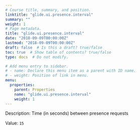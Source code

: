 ```yaml
---
# Course title, summary, and position.
linktitle: "glide.ui.presence.interval"
summary: ""
weight: 1
# Page metadata.
title: "glide.ui.presence.interval"
date: "2018-09-09T00:00:00Z"
lastmod: "2018-09-09T00:00:00Z"
draft: false  # Is this a draft? true/false
toc: true  # Show table of contents? true/false
type: docs  # Do not modify.

# Add menu entry to sidebar.
# - name: Declare this menu item as a parent with ID name.
# - weight: Position of link in menu.
menu:
  properties:
    parent: Properties
    name: "glide.ui.presence.interval"
    weight: 1
---
```


Description: Time (in seconds) between presence requests


Value: `15`